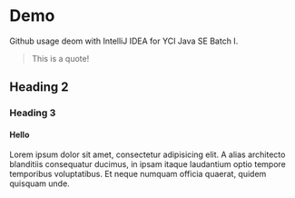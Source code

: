 # Demo
Github usage deom with IntelliJ IDEA for YCI Java SE Batch I.

> This is a quote!

## Heading 2
### Heading 3
<h4>Hello</h4>
<p>Lorem ipsum dolor sit amet, consectetur adipisicing elit. A alias architecto blanditiis consequatur ducimus, in ipsam itaque laudantium optio tempore temporibus voluptatibus. Et neque numquam officia quaerat, quidem quisquam unde.</p>
